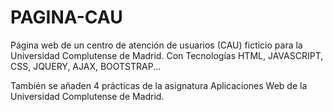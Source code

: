 # PAGINA-CAU
Página web de un centro de atención de usuarios (CAU) ficticio para la Universidad Complutense de Madrid. Con Tecnologías HTML, JAVASCRIPT, CSS, JQUERY, AJAX, BOOTSTRAP...

También se añaden 4 prácticas de la asignatura Aplicaciones Web de la Universidad Complutense de Madrid.

